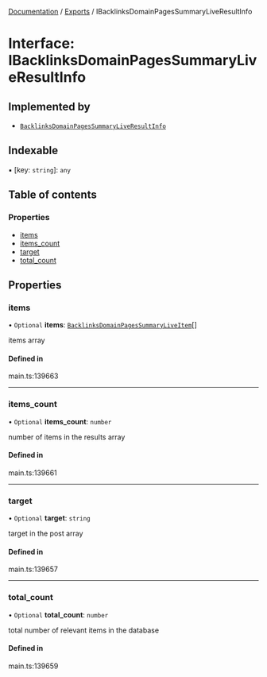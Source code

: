 [Documentation](../README.md) / [Exports](../modules.md) / IBacklinksDomainPagesSummaryLiveResultInfo

# Interface: IBacklinksDomainPagesSummaryLiveResultInfo

## Implemented by

- [`BacklinksDomainPagesSummaryLiveResultInfo`](../classes/BacklinksDomainPagesSummaryLiveResultInfo.md)

## Indexable

▪ [key: `string`]: `any`

## Table of contents

### Properties

- [items](IBacklinksDomainPagesSummaryLiveResultInfo.md#items)
- [items\_count](IBacklinksDomainPagesSummaryLiveResultInfo.md#items_count)
- [target](IBacklinksDomainPagesSummaryLiveResultInfo.md#target)
- [total\_count](IBacklinksDomainPagesSummaryLiveResultInfo.md#total_count)

## Properties

### items

• `Optional` **items**: [`BacklinksDomainPagesSummaryLiveItem`](../classes/BacklinksDomainPagesSummaryLiveItem.md)[]

items array

#### Defined in

main.ts:139663

___

### items\_count

• `Optional` **items\_count**: `number`

number of items in the results array

#### Defined in

main.ts:139661

___

### target

• `Optional` **target**: `string`

target in the post array

#### Defined in

main.ts:139657

___

### total\_count

• `Optional` **total\_count**: `number`

total number of relevant items in the database

#### Defined in

main.ts:139659
